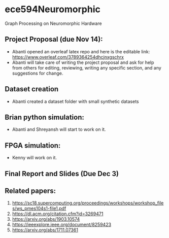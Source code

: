 # ece594Neuromorphic
Graph Processing on Neuromorphic Hardware

## Project Proposal (due Nov 14):
* Abanti opened an overleaf latex repo and here is the editable link: https://www.overleaf.com/3789364254dhcjnxgschrx
* Abanti will take care of writing the project proposal and ask for help from others for editing, reviewing, writing any specific section, and any suggestions for change. 

## Dataset creation
* Abanti created a dataset folder with small synthetic datasets 

## Brian python simulation:
* Abanti and Shreyansh will start to work on it. 

## FPGA simulation:
* Kenny will work on it. 

## Final Report and Slides (Due Dec 3)


## Related papers: 
1) https://sc18.supercomputing.org/proceedings/workshops/workshop_files/ws_pmes104s1-file1.pdf
2) https://dl.acm.org/citation.cfm?id=3269471
3) https://arxiv.org/abs/1903.10574
4) https://ieeexplore.ieee.org/document/8259423
5) https://arxiv.org/abs/1711.07361
